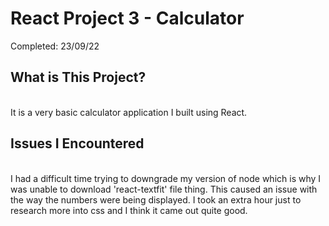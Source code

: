# **React Project 3 - Calculator**
Completed: 23/09/22
&nbsp;
## What is This Project?
\
It is a very basic calculator application I built using React. 
&nbsp;
## Issues I Encountered
\
I had a difficult time trying to downgrade my version of node which is why I was unable to download 'react-textfit' file thing.
This caused an issue with the way the numbers were being displayed.
I took an extra hour just to research more into css and I think it came out quite good.

